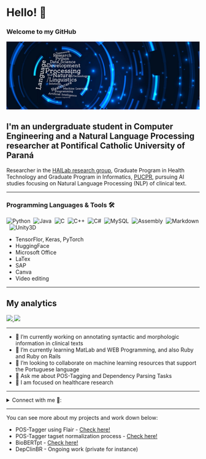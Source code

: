 <h1> Hello! 👋 </h1>
<h3> Welcome to my GitHub </h3>

<p align = "center">
  <img src="https://github.com/Lucas-Ferro/PrivateFolder/blob/main/Capa%20-%20Linkedin.png"/>
</p>

<h2> I'm an undergraduate student in Computer Engineering and a Natural Language Processing researcher at Pontifical Catholic University of Paraná </h2>

<p> 
  Researcher in the <a href="https://github.com/HAILab-PUCPR/" target="_blank"> HAILab research group</a>, Graduate Program in Health Technology and Graduate Program in Informatics, <a href="https://www.pucpr.br" target="black"> PUCPR</a>, pursuing AI studies focusing on Natural Language Processing (NLP) of clinical text.
</p>

---

<h3> Programming Languages & Tools 🛠 </h3>

![Python](https://img.shields.io/badge/Python-0a357a?style=for-the-badge&logo=python&logoColor=white)&nbsp;
![Java](https://img.shields.io/badge/Java-0a357a?style=for-the-badge&logo=java&logoColor=white)&nbsp;
![C](https://img.shields.io/badge/C-0a357a?style=for-the-badge&logo=c&logoColor=white)&nbsp;
![C++](https://img.shields.io/badge/C%2B%2B-0a357a?style=for-the-badge&logo=c%2B%2B&logoColor=white)&nbsp;
![C#](https://img.shields.io/badge/C%23-0a357a?style=for-the-badge&logo=c-sharp&logoColor=white)&nbsp;
![MySQL](https://img.shields.io/badge/MySQL-0a357a?style=for-the-badge&logo=mysql&logoColor=white)&nbsp;
![Assembly](https://img.shields.io/badge/Assembly-0a357a?style=for-the-badge&logo=assembly&logoColor=white)&nbsp;
![Markdown](https://img.shields.io/badge/Markdown-0a357a?style=for-the-badge&logo=markdown&logoColor=white)&nbsp;
![Unity3D](https://img.shields.io/badge/Unity-0a357a?style=for-the-badge&logo=unity&logoColor=white)&nbsp;

- TensorFlor, Keras, PyTorch
- HuggingFace
- Microsoft Office
- LaTex
- SAP
- Canva
- Video editing

---

<h2> My analytics </h2>
<a href = "https://github.com/Lucas-Ferro/github-readme-stats" target="_blank">
  <img height = "167" src = "https://github-readme-stats.vercel.app/api?username=Lucas-Ferro&custom_title=Status&count_private=true&include_all_commits=true&show_icons=true&theme=algolia"/>
  <img height = "167" src = "https://github-readme-stats.vercel.app/api/top-langs/?username=Lucas-Ferro&custom_title=Most Used Languages&layout=compact&langs_count=4&show_icons=true&hide=JavaScript&theme=algolia"/>
</a>

---

- 🔭 I’m currently working on annotating syntactic and morphologic information in clinical texts
- 🌱 I’m currently learning MatLab and WEB Programming, and also Ruby and Ruby on Rails
- 👯 I’m looking to collaborate on machine learning resources that support the Portuguese language
- 💬 Ask me about POS-Tagging and Dependency Parsing Tasks
- 💙 I am focused on healthcare research

---

<details>
<summary> Connect with me 🤝: </summary>  

<br/>

<a href="https://t.me/Oliveira_LFA">
  <img align="left" alt="Lucas's Telegram" width="22px" src="https://web.telegram.org/img/logo_share.png" />
</a>

<a href="https://github.com/Lucas-Ferro">
  <img align="left" alt="Lucas's Github" width="22px" src="https://upload.wikimedia.org/wikipedia/commons/thumb/a/ae/Github-desktop-logo-symbol.svg/1024px-Github-desktop-logo-symbol.svg.png" />
</a>

<a href="https://instagram.com/lucas_ferro_oliveira/">
  <img align="left" alt="Lucas's Instagram" width="22px" src="https://upload.wikimedia.org/wikipedia/commons/thumb/a/a5/Instagram_icon.png/600px-Instagram_icon.png" />
</a>

<a href="https://twitter.com/LucasFerroAO">
  <img align="left" alt="Lucas's Twitter" width="22px" src="https://cdn2.iconfinder.com/data/icons/metro-uinvert-dock/256/Twitter_NEW.png" />
</a>

<a href="https://linkedin.com/in/lucas-ferro/">
  <img align="left" alt="Lucas's Linkdein" width="22px" src="https://cdn3.iconfinder.com/data/icons/inficons/512/linkedin.png" />
</a>

<br/>

</details>

---

You can see more about my projects and work down below:

- POS-Tagger using Flair - <a href="https://github.com/HAILab-PUCPR/portuguese-clinical-pos-tagger">Check here!</a>
- POS-Tagger tagset normalization process - <a href="https://github.com/HAILab-PUCPR/pos-tagging-tagset-normalization">Check here!</a>
- BioBERTpt -  <a href="https://github.com/HAILab-PUCPR/BioBERTpt">Check here!</a>
- DepClinBR - Ongoing work (private for instance)
